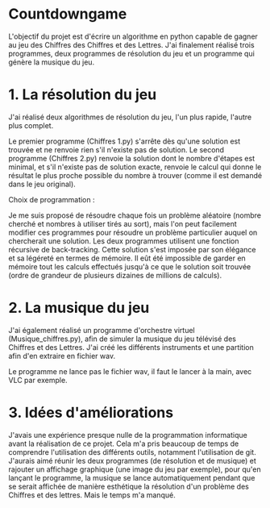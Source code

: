 # Countdowngame

L'objectif du projet est d'écrire un algorithme en python capable de gagner au jeu des Chiffres des Chiffres et des Lettres. 
J'ai finalement réalisé trois programmes, deux programmes de résolution du jeu et un programme qui génère la musique du jeu. 

# 1. La résolution du jeu 

J'ai réalisé deux algorithmes de résolution du jeu, l'un plus rapide, l'autre plus complet. 

Le premier programme (Chiffres 1.py) s'arrête dès qu'une solution est trouvée et ne renvoie rien s'il n'existe pas de solution. 
Le second programme (Chiffres 2.py) renvoie la solution dont le nombre d'étapes est minimal, et s'il n'existe pas de solution exacte, 
renvoie le calcul qui donne le résultat le plus proche possible du nombre à trouver
(comme il est demandé dans le jeu original). 

Choix de programmation :

Je me suis proposé de résoudre chaque fois un problème aléatoire (nombre cherché et nombres à utiliser tirés au sort), mais l'on peut
facilement modifier ces programmes pour résoudre un problème particulier auquel on chercherait une solution. 
Les deux programmes utilisent une fonction récursive de back-tracking. 
Cette solution s'est imposée par son élégance et sa légéreté en termes de mémoire. 
Il eût été impossible de garder en mémoire tout les calculs effectués jusqu'à ce que le solution soit trouvée (ordre de grandeur de plusieurs dizaines de millions de calculs). 

# 2. La musique du jeu 

J'ai également réalisé un programme d'orchestre virtuel (Musique_chiffres.py), afin de simuler la musique du jeu télévisé des Chiffres et des Lettres.
J'ai créé les différents instruments et une partition afin d'en extraire en fichier wav. 

Le programme ne lance pas le fichier wav, il faut le lancer à la main, avec VLC par exemple. 

# 3. Idées d'améliorations

J'avais une expérience presque nulle de la programmation informatique avant la réalisation de ce projet. Cela m'a pris beaucoup de temps 
de comprendre l'utilisation des différents outils, notamment l'utilisation de git. 
J'aurais aimé réunir les deux programmes (de résolution et de musique) et rajouter un affichage graphique (une image du jeu par exemple), pour qu'en lançant le programme, la musique se lance automatiquement pendant que se serait affichée de manière esthétique la résolution d'un problème des Chiffres et des lettres. Mais le temps m'a manqué.
